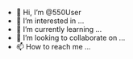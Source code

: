 - 👋 Hi, I’m @550User
- 👀 I’m interested in ...
- 🌱 I’m currently learning ...
- 💞️ I’m looking to collaborate on ...
- 📫 How to reach me ...

<!---
550User/550User is a ✨ special ✨ repository because its `README.md` (this file) appears on your GitHub profile.
You can click the Preview link to take a look at your changes.
--->
